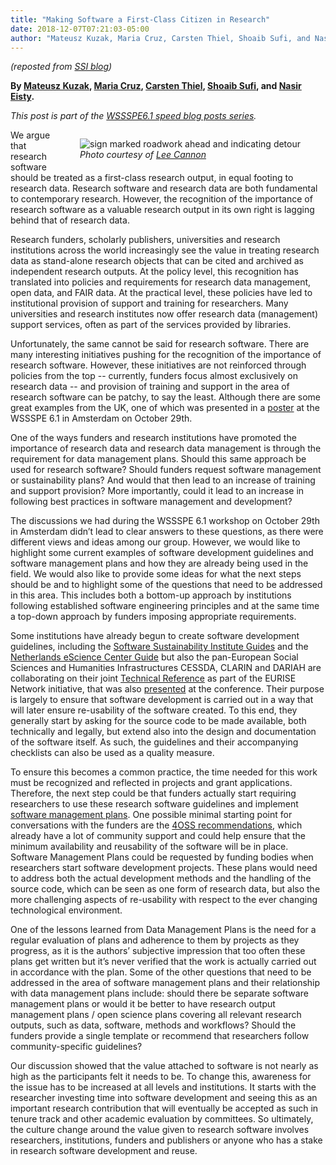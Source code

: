 ```yaml
---
title: "Making Software a First-Class Citizen in Research"
date: 2018-12-07T07:21:03-05:00
author: "Mateusz Kuzak, Maria Cruz, Carsten Thiel, Shoaib Sufi, and Nasir Eisty"
---
```


*(reposted from [SSI blog](https://software.ac.uk/blog/2018-11-28-making-software-first-class-citizen-research))*

**By <a href="https://twitter.com/matkuzak">Mateusz Kuzak</a>, <a href="https://orcid.org/0000-0001-9111-182X">Maria Cruz</a>, <a href="https://orcid.org/0000-0003-0804-8992">Carsten Thiel</a>, <a href="/about/people/person/shoaib-sufi">Shoaib Sufi</a>, and <a href="https://twitter.com/nasireisty">Nasir Eisty</a>.**

*This post is part of the [WSSSPE6.1 speed blog posts series](https://software.ac.uk/tags/wssspe61-speed-blog-posts).*

<figure style="float:right">
<img alt="sign marked roadwork ahead and indicating detour" src="https://software.ac.uk/sites/default/files/8630689052_1999ded995_z.jpg" caption="Photo courtesy of [Lee Cannon](https://flic.kr/p/e9ExaE)"/><figcaption><em>Photo courtesy of <a href="https://flic.kr/p/e9ExaE">Lee Cannon</a></em></figcaption>
</figure>


We argue that research software should be treated as a first-class research output, in equal footing to research data. Research software and research data are both fundamental to contemporary research. However, the recognition of the importance of research software as a valuable research output in its own right is lagging behind that of research data.   

Research funders, scholarly publishers, universities and research institutions across the world increasingly see the value in treating research data as stand-alone research objects that can be cited and archived as independent research outputs. At the policy level, this recognition has translated into policies and requirements for research data management, open data, and FAIR data. At the practical level, these policies have led to institutional provision of support and training for researchers. Many universities and research institutes now offer research data (management) support services, often as part of the services provided by libraries.

Unfortunately, the same cannot be said for research software. There are many interesting initiatives pushing for the recognition of the importance of research software. However, these initiatives are not reinforced through policies from the top -- currently, funders focus almost exclusively on research data -- and provision of training and support in the area of research software can be patchy, to say the least. Although there are some great examples from the UK, one of which was presented in a [poster](https://doi.org/10.5281/zenodo.1471558) at the WSSSPE 6.1 in Amsterdam on October 29th.

One of the ways funders and research institutions have promoted the importance of research data and research data management is through the requirement for data management plans. Should this same approach be used for research software? Should funders request software management or sustainability plans? And would that then lead to an increase of training and support provision? More importantly, could it lead to an increase in following best practices in software management and development?

The discussions we had during the WSSSPE 6.1 workshop on October 29th in Amsterdam didn’t lead to clear answers to these questions, as there were different views and ideas among our group. However, we would like to highlight some current examples of software development guidelines and software management  plans and how they are already being used in the field. We would also like to provide some ideas for what the next steps should be and to highlight some of the questions that need to be addressed in this area. This includes both a bottom-up approach by institutions following established software engineering principles and at the same time a top-down approach by funders imposing appropriate requirements.

Some institutions have already begun to create software development guidelines, including the [Software Sustainability Institute Guides](https://software.ac.uk/resources/guides/software-development-general-best-practice) and the [Netherlands eScience Center Guide](https://guide.esciencecenter.nl/) but also the pan-European Social Sciences and Humanities Infrastructures CESSDA, CLARIN and DARIAH are collaborating on their joint [Technical Reference](https://eurise-network.github.io/technical-reference/) as part of the EURISE Network initiative, that was also [presented](https://www.escience2018.com/page/471840) at the conference. Their purpose is largely to ensure that software development is carried out in a way that will later ensure re-usability of the software created. To this end, they generally start by asking for the source code to be made available, both technically and legally, but extend also into the design and documentation of the software itself. As such, the guidelines and their accompanying checklists can also be used as a quality measure.

To ensure this becomes a common practice, the time needed for this work must be recognized and reflected in projects and grant applications. Therefore, the next step could be that funders actually start requiring researchers to use these research software guidelines and implement [software management plans](https://www.software.ac.uk/resources/guides/software-management-plans). One possible minimal starting point for conversations with the funders are the [4OSS recommendations](https://softdev4research.github.io/recommendations/), which already have a lot of community support and could help ensure that the minimum availability and reusability of the software will be in place. Software Management Plans could be requested by funding bodies when researchers start software development projects. These plans would need to address both the actual development methods and the handling of the source code, which can be seen as one form of research data, but also the more challenging aspects of re-usability with respect to the ever changing technological environment.

One of the lessons learned from Data Management Plans is the need for a regular evaluation of plans and adherence to them by projects as they progress, as it is the authors’ subjective impression that too often these plans get written but it’s never verified that the work is actually carried out in accordance with the plan. Some of the other questions that need to be addressed in the area of software management plans and their relationship with data management plans include: should there be separate software management plans or would it be better to have research output management plans / open science plans covering all relevant research outputs, such as data, software, methods and workflows? Should the funders provide a single template or recommend that researchers follow community-specific guidelines?

Our discussion showed that the value attached to software is not nearly as high as the participants felt it needs to be. To change this, awareness for the issue has to be increased at all levels and institutions. It starts with the researcher investing time into software development and seeing this as an important research contribution that will eventually be accepted as such in tenure track and other academic evaluation by committees. So ultimately, the culture change around the value given to research software involves researchers, institutions, funders and publishers or anyone who has a stake in research software development and reuse.

